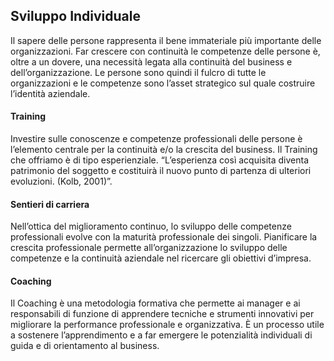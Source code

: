 ## Sviluppo Individuale
Il sapere delle persone rappresenta il bene immateriale più importante delle organizzazioni.
Far crescere con continuità le competenze delle persone è, oltre a un dovere, una necessità
legata alla continuità del business e dell’organizzazione. Le persone sono quindi il fulcro di tutte
le organizzazioni e le competenze sono l’asset strategico sul quale costruire l’identità aziendale.

<icon name="training"></icon>

#### Training
Investire sulle conoscenze e competenze professionali delle persone è l’elemento centrale per
la continuità e/o la crescita del business.
Il Training che offriamo è di tipo esperienziale. “L’esperienza così acquisita diventa patrimonio
del soggetto e costituirà il nuovo punto di partenza di ulteriori evoluzioni. (Kolb, 2001)”.

<icon name="career-paths"></icon>

#### Sentieri di carriera
Nell’ottica del miglioramento continuo, lo sviluppo delle competenze professionali evolve con la
maturità professionale dei singoli. Pianificare la crescita professionale permette
all’organizzazione lo sviluppo delle competenze e la continuità aziendale nel ricercare gli
obiettivi d’impresa.

<icon name="coaching"></icon>

#### Coaching
Il Coaching è una metodologia formativa che permette ai manager e ai responsabili di funzione
di apprendere tecniche e strumenti innovativi per migliorare la performance professionale e
organizzativa. È un processo utile a sostenere l’apprendimento e a far emergere le potenzialità
individuali di guida e di orientamento al business.